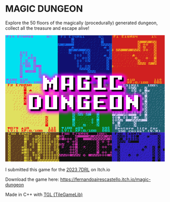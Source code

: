 # MAGIC DUNGEON
Explore the 50 floors of the magically (procedurally) generated dungeon, collect all the treasure and escape alive!

![Logo](https://github.com/FernandoAiresCastello/MAGIC_DUNGEON/raw/master/Images/cover.fw.png)

I submitted this game for the [2023 7DRL](https://itch.io/jam/7drl-challenge-2023/rate/1965254) on Itch.io

Download the game here: https://fernandoairescastello.itch.io/magic-dungeon

Made in C++ with [TGL (TileGameLib)](https://github.com/FernandoAiresCastello/TileGameLib)
